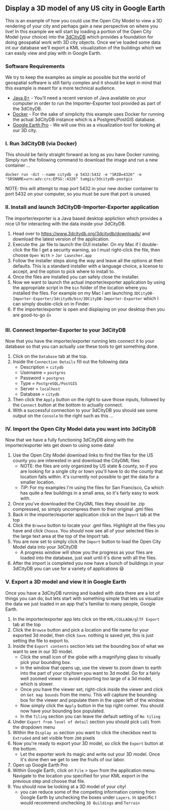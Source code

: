 ## Display a 3D model of any US city in Google Earth

This is an example of how you could use the Open City Model to view a 3D rendering of your city and perhaps gain a new perspective on where you live!  In this example we will start by loading a portion of the Open City Model (your choice) into the [3dCityDB](https://www.3dcitydb.org/) which provides a foundation for doing geospatial work with 3D city objects.  Once we've loaded some data int our database we'll export a KML visualization of the buildings which we can easily view and play with in Google Earth.

### Software Requirements

We try to keep the examples as simple as possible but the world of geospatial software is still fairly complex and it should be kept in mind that this example is meant for a more technical audience.

* [Java 8+](https://www.java.com/en/download/) - You'll need a recent version of Java available on your computer in order to run the Importer-Exporter tool provided as part of the 3dCityDB.
* [Docker](https://www.docker.com/get-started) - For the sake of simplicity this example uses Docker for running the actual 3dCityDB instance which is a Postgres/PostGIS database.
* [Google Earth Pro](https://www.google.com/earth/versions/#earth-pro) - We will use this as a visualization tool for looking at our 3D city.

### I. Run 3dCityDB (via Docker)

This should be fairly straight forward as long as you have Docker running.  Simply run the following command to download the image and run a new container ...

```
docker run -dit --name citydb -p 5432:5432 -e "SRID=4326" -e "SRSNAME=urn:adv:crs:EPSG::4326" tumgis/3dcitydb-postgis
```

NOTE: this will attempt to map port 5432 in your new docker container to port 5432 on your computer, so you must be sure that port is unused.

### II. Install and launch 3dCityDB-Importer-Exporter application

The importer/exporter is a Java based desktop appliction which provides a nice UI for interacting with the data inside your 3dCityDB.

1. Head over to https://www.3dcitydb.org/3dcitydb/downloads/ and download the latest version of the application.
2. Execute the .jar file to launch the GUI installer.  On my Mac if I double-click the file I get a security warning, so I must right-click the file, then choose `Open With` > `Jar Launcher.app`
3. Follow the installer steps along the way and leave all the options at their defaults.  This is a standard installer with a language choice, a license to accept, and the option to pick where to install to.
4. Once the files are installed you can safely close the installer.
5. Now we want to launch the actual importer/exporter application by using the appropriate script in the `bin` folder of the location where you installed the files.  For example on my Mac I am launching `3DCityDB-Importer-Exporter/3dcitydb/bin/3DCityDB-Importer-Exporter` which I can simply double-click on in Finder.
6. If the importer/exporter is open and displaying on your desktop then you are good-to-go :+1:

### III. Connect Importer-Exporter to your 3dCityDB

Now that you have the importer/exporter running lets connect it to your database so that you can actually use these tools to get something done.

1. Click on the `Database` tab at the top.
2. Inside the `Connection Details` fill out the following data
    * Description = `citydb`
    * Username = `postgres`
    * Password = `postgres`
    * Type = `PostgreSQL/PostGIS`
    * Server = `localhost`
    * Database = `citydb`
3. Then click the `Apply` button on the right to save those inputs, followed by the `Connect` button at the bottom to actually connect.
4. With a successful connection to your 3dCityDB you should see some output on the `Console` to the right such as this ...

### IV. Import the Open City Model data you want into 3dCityDB

Now that we have a fully functioning 3dCityDB along with the importer/exporter lets get down to using some data!

1. Use the Open City Model download links to find the files for the US county you are interested in and download the CityGML files
    * NOTE: the files are only organized by US state & county, so if you are looking for a single city or town you'll have to do the county that location falls within.  it's currently not possible to get the data for a smaller location.
    * *TIP*: For my examples I'm using the files for San Francisco, Ca which has quite a few buildings in a small area, so it's fairly easy to work with.
2. Once you've downloaded the CityGML files they should be .zip compressed, so simply uncompress them to their original .gml files
3. Back in the importer/exporter application click on the `Import` tab at the top
4. Click the `Browse` button to locate your .gml files.  Highlight all the files you have and click `Choose`.  You should now see all of your selected files in the large text area at the top of the Import tab.
5. You are now set to simply click the `Import` button to load the Open City Model data into your 3dCityDB
    * A progress window will show you the progress as your files are loaded into the database, just wait until it's done with all the files.
6. After the import is completed you now have a bunch of buildings in your 3dCityDB you can use for a variety of applications :smiley:

### V. Export a 3D model and view it in Google Earth

Once you have a 3dCityDB running and loaded with data there are a lot of things you can do, but lets start with something simple that lets us visualize the data we just loaded in an app that's familiar to many people, Google Earth.

1. In the importer/exporter app lets click on the `KML/COLLADA/glTF Export` tab at the top
2. Click the `Browse` button and pick a location and file name for your exported 3d model, then click `Save`.  nothing is saved yet, this is just setting the file to export to.
3. Inside the `Export contents` section lets set the bounding box of what we want to see in our 3D model.
    * Click the small icon of the globe with a magnifying glass to visually pick your bounding box.
    * In the window that opens up, use the viewer to zoom down to earth into the part of your city/town you want to 3d model.  Go for a fairly well zoomed viewer to avoid exporting too large of a 3d model, which is slower.
    * Once you have the viewer set, right-click inside the viewer and click on `Get map bounds` from the menu.  This will capture the bounding box for the viewer and populate them in the upper left of the window.
    * Now simply click the `Apply` button in the top right corner.  You should now have your bounding box populated.
    * In the `Tiling` section you can leave the default setting of `No tiling`
4. Under `Export from level of detail` section you should pick `LoD1` from the dropdown menu
5. Within the `Display as` section you want to click the checkbox next to `Extruded` and set visible from `200` pixels
6. Now you're ready to export your 3D model, so click the `Export` button at the bottom.
    * Let the exporter work its magic and write out your 3D model.  Once it's done then we get to see the fruits of our labor.
7. Open up Google Earth Pro
8. Within Google Earth, click on `File` > `Open` from the application menu.  Navigate to the location you specified for your KML export in the previous step and choose that file.
9. You should now be looking at a 3D model of your city!
    * you can reduce some of the competing information coming from Google Earth by unchecking the boxes under `Layers`.  in specific I would recommend unchecking `3D Buildings` and `Terrain`
